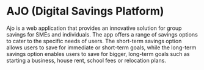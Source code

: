 # AJO (Digital Savings Platform)

Ajo is a web application that provides an innovative solution for group savings for SMEs and individuals. The app offers a range of savings options to cater to the specific needs of users. The short-term savings option allows users to save for immediate or short-term goals, while the long-term savings option enables users to save for bigger, long-term goals such as starting a business, house rent, school fees or relocation plans.
